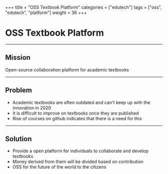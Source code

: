 +++
title = "OSS Textbook Platform"
categories = ["edutech"]
tags = ["oss", "edutech", "platform"]
weight = 36
+++

# OSS Textbook Platform

---

## Mission

Open-source collaboration platform for academic textbooks

---

## Problem

- Academic textbooks are often outdated and can't keep up with the innovation in 2020
- It is difficult to improve on textbooks once they are published
- Rise of courses on github indicates that there is a need for this

---

## Solution

- Provide a open platform for individuals to collaborate and develop textbooks
- Money derived from them will be divided based on contribution
- OSS for the future of the world to the citizens
